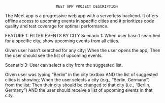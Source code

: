                            MEET APP PROJECT DESCRIPTION
  The Meet app is a progressive web app with a serverless backend. It offers offline access to upcoming events in specific cities and it prioritizes code quality and test coverage for optimal performance.

FEATURE 1: FILTER EVENTS BY CITY
Scenario 1: When user hasn’t searched for a specific city, show upcoming events from all cities.

Given user hasn’t searched for any city;
When the user opens the app;
Then the user should see the list of upcoming events.

Scenario 3: User can select a city from the suggested list.

Given user was typing “Berlin” in the city textbox AND the list of suggested cities is showing;
When the user selects a city (e.g., “Berlin, Germany”) from the list;
Then their city should be changed to that city (i.e., “Berlin, Germany”) AND the user should receive a list of upcoming events in that city.